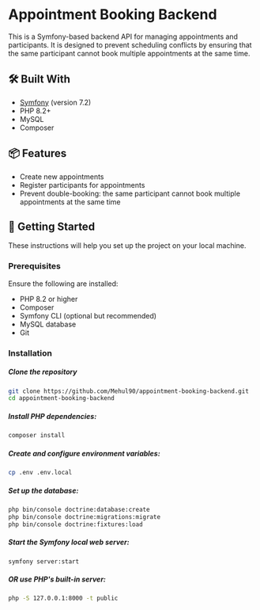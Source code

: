 # Appointment Booking Backend

This is a Symfony-based backend API for managing appointments and participants. It is designed to prevent scheduling conflicts by ensuring that the same participant cannot book multiple appointments at the same time.

## 🛠️ Built With

- [Symfony](https://symfony.com/) (version 7.2)
- PHP 8.2+
- MySQL
- Composer

## 📦 Features

- Create new appointments
- Register participants for appointments
- Prevent double-booking: the same participant cannot book multiple appointments at the same time

## 🚀 Getting Started

These instructions will help you set up the project on your local machine.

### Prerequisites

Ensure the following are installed:

- PHP 8.2 or higher
- Composer
- Symfony CLI (optional but recommended)
- MySQL database
- Git

### Installation

##### Clone the repository
```bash
git clone https://github.com/Mehul90/appointment-booking-backend.git
cd appointment-booking-backend
```

##### Install PHP dependencies:
```bash
composer install
```

##### Create and configure environment variables:
```bash
cp .env .env.local
```

##### Set up the database:
```bash
php bin/console doctrine:database:create
php bin/console doctrine:migrations:migrate
php bin/console doctrine:fixtures:load
```

##### Start the Symfony local web server:
```bash
symfony server:start
```
##### OR use PHP's built-in server:
```bash
php -S 127.0.0.1:8000 -t public
```
